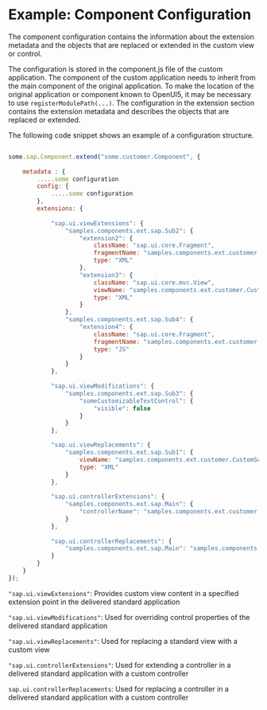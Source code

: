 <!-- loio08608efbe1864607a80fb7c41a9645e5 -->

# Example: Component Configuration

The component configuration contains the information about the extension metadata and the objects that are replaced or extended in the custom view or control.

The configuration is stored in the component.js file of the custom application. The component of the custom application needs to inherit from the main component of the original application. To make the location of the original application or component known to OpenUI5, it may be necessary to use `registerModulePath(...)`. The configuration in the extension section contains the extension metadata and describes the objects that are replaced or extended.

The following code snippet shows an example of a configuration structure.

```js

some.sap.Component.extend("some.customer.Component", {
    
    metadata : {
        .....some configuration
        config: {
            .....some configuration
        },
        extensions: {
                      
            "sap.ui.viewExtensions": {        
                "samples.components.ext.sap.Sub2": {    
                    "extension2": {    
                        className: "sap.ui.core.Fragment",    
                        fragmentName: "samples.components.ext.customer.CustomFrag1",
                        type: "XML"
                    },    
                    "extension3": {    
                        className: "sap.ui.core.mvc.View",
                        viewName: "samples.components.ext.customer.CustomSubSubView1",            
                        type: "XML"
                    }    
                },
                "samples.components.ext.sap.Sub4": {
                    "extension4": {
                        className: "sap.ui.core.Fragment",
                        fragmentName: "samples.components.ext.customer.CustomFrag2",
                        type: "JS"
                    }
                }
            },
            
            "sap.ui.viewModifications": {        
                "samples.components.ext.sap.Sub3": {    
                    "someCustomizableTextControl": {    
                        "visible": false
                    }
                }    
            },

            "sap.ui.viewReplacements": {
                "samples.components.ext.sap.Sub1": {
                    viewName: "samples.components.ext.customer.CustomSub1",
                    type: "XML"
                }
            },
            
            "sap.ui.controllerExtensions": {    
                "samples.components.ext.sap.Main": {
                    "controllerName": "samples.components.ext.customer.MainExtension"
                }
            },
             
            "sap.ui.controllerReplacements": {   
                "samples.components.ext.sap.Main": "samples.components.ext.customer.MainReplacement"
            }
        }
    }
});
```

`"sap.ui.viewExtensions"`: Provides custom view content in a specified extension point in the delivered standard application

`"sap.ui.viewModifications"`: Used for overriding control properties of the delivered standard application

`"sap.ui.viewReplacements"`: Used for replacing a standard view with a custom view

`"sap.ui.controllerExtensions"`: Used for extending a controller in a delivered standard application with a custom controller

`sap.ui.controllerReplacements`: Used for replacing a controller in a delivered standard application with a custom controller

